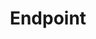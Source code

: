 ---
template: TermDetailPage
title: Endpoint
description: A potential request made by a contract application for user input. Every endpoint has a name and a type.
aliases: plutus endpoint, marlowe endpoints, plutus smart contract endpoints, utxo smart contracts
keywords: plutus, cardano, endpoint, marlowe, smart
identities: 
    - slug: /identities/wael-ivie
      role: author
---